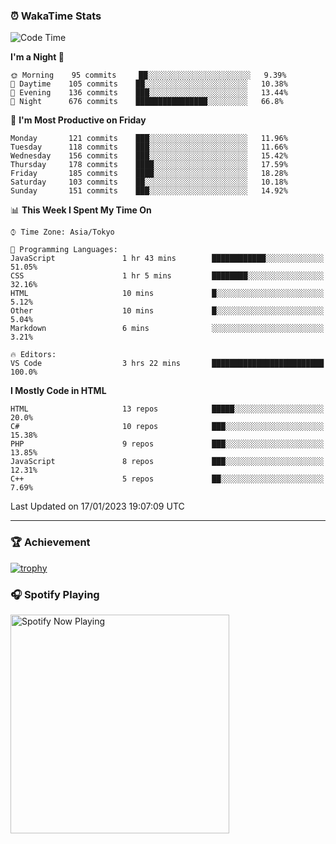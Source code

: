 ### ⏰ WakaTime Stats


<!--START_SECTION:waka-->
![Code Time](http://img.shields.io/badge/Code%20Time-510%20hrs%2024%20mins-blue)

**I'm a Night 🦉** 

```text
🌞 Morning    95 commits     ██░░░░░░░░░░░░░░░░░░░░░░░   9.39% 
🌆 Daytime    105 commits    ██░░░░░░░░░░░░░░░░░░░░░░░   10.38% 
🌃 Evening    136 commits    ███░░░░░░░░░░░░░░░░░░░░░░   13.44% 
🌙 Night      676 commits    ████████████████░░░░░░░░░   66.8%

```
📅 **I'm Most Productive on Friday** 

```text
Monday       121 commits    ███░░░░░░░░░░░░░░░░░░░░░░   11.96% 
Tuesday      118 commits    ███░░░░░░░░░░░░░░░░░░░░░░   11.66% 
Wednesday    156 commits    ███░░░░░░░░░░░░░░░░░░░░░░   15.42% 
Thursday     178 commits    ████░░░░░░░░░░░░░░░░░░░░░   17.59% 
Friday       185 commits    ████░░░░░░░░░░░░░░░░░░░░░   18.28% 
Saturday     103 commits    ██░░░░░░░░░░░░░░░░░░░░░░░   10.18% 
Sunday       151 commits    ███░░░░░░░░░░░░░░░░░░░░░░   14.92%

```


📊 **This Week I Spent My Time On** 

```text
⌚︎ Time Zone: Asia/Tokyo

💬 Programming Languages: 
JavaScript               1 hr 43 mins        ████████████░░░░░░░░░░░░░   51.05% 
CSS                      1 hr 5 mins         ████████░░░░░░░░░░░░░░░░░   32.16% 
HTML                     10 mins             █░░░░░░░░░░░░░░░░░░░░░░░░   5.12% 
Other                    10 mins             █░░░░░░░░░░░░░░░░░░░░░░░░   5.04% 
Markdown                 6 mins              ░░░░░░░░░░░░░░░░░░░░░░░░░   3.21%

🔥 Editors: 
VS Code                  3 hrs 22 mins       █████████████████████████   100.0%

```

**I Mostly Code in HTML** 

```text
HTML                     13 repos            █████░░░░░░░░░░░░░░░░░░░░   20.0% 
C#                       10 repos            ███░░░░░░░░░░░░░░░░░░░░░░   15.38% 
PHP                      9 repos             ███░░░░░░░░░░░░░░░░░░░░░░   13.85% 
JavaScript               8 repos             ███░░░░░░░░░░░░░░░░░░░░░░   12.31% 
C++                      5 repos             ██░░░░░░░░░░░░░░░░░░░░░░░   7.69%

```



 Last Updated on 17/01/2023 19:07:09 UTC
<!--END_SECTION:waka-->

---

### 🏆 Achievement

[![trophy](https://github-profile-trophy.vercel.app/?username=Slime-hatena&theme=flat&no-bg=true&no-frame=true&column=8)](https://github.com/ryo-ma/github-profile-trophy)

### 🎧 Spotify Playing

[<img src="https://spotify-now-playing-slime-hatena.vercel.app/api/spotify-playing" alt="Spotify Now Playing" width="350" />](https://open.spotify.com/user/slime_hatena)

<!--
**Slime-hatena/Slime-hatena** is a ✨ _special_ ✨ repository because its `README.md` (this file) appears on your GitHub profile.

Here are some ideas to get you started:

- 🔭 I’m currently working on ...
- 🌱 I’m currently learning ...
- 👯 I’m looking to collaborate on ...
- 🤔 I’m looking for help with ...
- 💬 Ask me about ...
- 📫 How to reach me: ...
- 😄 Pronouns: ...
- ⚡ Fun fact: ...
-->
